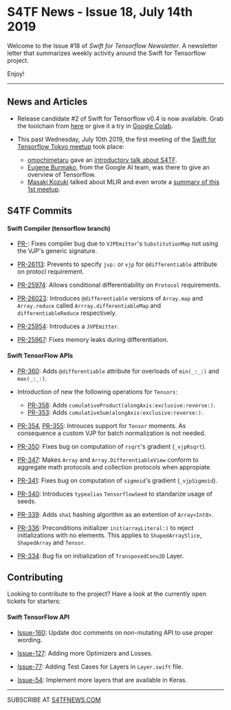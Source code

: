 S4TF News - Issue 18, July 14th 2019
===================
                
Welcome to the Issue #18 of *Swift for Tensorflow Newsletter*. A newsletter letter that summarizes weekly activity around the Swift for Tensorflow project.

Enjoy!

---

## News and Articles

* Release candidate #2 of Swift for Tensorflow v0.4 is now available. Grab the toolchain from [here](https://github.com/tensorflow/swift/blob/master/Installation.md#releases) or give it a try in [Google Colab](https://github.com/tensorflow/swift#tutorials-).

* This past Wednesday, July 10th 2019, the first meeting of the [Swift for Tensorflow Tokyo meetup](https://connpass.com/event/138112/) took place:
    *  [omochimetaru](https://twitter.com/omochimetaru) gave an [introductory talk about S4TF](https://speakerdeck.com/omochi/swift-for-tensorflow-is-a-completely-new-paradigm-for-machine-learning).
    * [Eugene Burmako](https://twitter.com/eugene_burmako), from the Google AI team, was there to give an overview of Tensorflow.
    *  [Masaki Kozuki](https://twitter.com/crcrpar) talked about MLIR and even wrote a [summary of this 1st meetup](https://medium.com/@crcrpar/swift-for-tensorflow-meetup-in-tokyo-66a27904d9d1).

## S4TF Commits

#### Swift Compiler (tensorflow branch)

* [PR-](https://github.com/apple/swift/pull/26133): Fixes compiler bug due to `VJPEmitter`'s `SubstitutionMap` not using the VJP's generic signature.

* [PR-26113](https://github.com/apple/swift/pull/26113): Prevents to specify `jvp:` or `vjp` for `@differentiable` attribute on protocl requirement.

* [PR-25974](https://github.com/apple/swift/pull/25974): Allows conditional differentiability on `Protocol` requirements.

* [PR-26023](https://github.com/apple/swift/pull/26023): Introduces `@differentiable` versions of `Array.map` and `Array.reduce` called `Arrray.differentiableMap` and `differentiableReduce` respectively.

* [PR-25954](https://github.com/apple/swift/pull/25954): Introduces a `JVPEmitter`.

* [PR-25967](https://github.com/apple/swift/pull/25967): Fixes memory leaks during differentiation.

#### Swift TensorFlow APIs

* [PR-360](https://github.com/tensorflow/swift-apis/pull/360): Adds `@differentiable` attribute for overloads of `min(_:_:)` and `max(_:_:)`.

* Introduction of new the following operations for `Tensors`:
    * [PR-358](https://github.com/tensorflow/swift-apis/pull/358): Adds `cumulativeProduct(alongAxis:exclusive:reverse:)`. 
    * [PR-353](https://github.com/tensorflow/swift-apis/pull/353): Adds `cumulativeSum(alongAxis:exclusive:reverse:)`.

* [PR-354](https://github.com/tensorflow/swift-apis/pull/354), [PR-355](https://github.com/tensorflow/swift-apis/pull/355): Introuces support for `Tensor` moments. As consequence a custom VJP for batch normalization is not needed.

* [PR-350](https://github.com/tensorflow/swift-apis/pull/350): Fixes bug on computation of `rsqrt`'s gradient (`_vjpRsqrt`).

* [PR-347](https://github.com/tensorflow/swift-apis/pull/347): Makes `Array` and `Array.DifferentiableView` conform to aggregate math protocols and collection protocols when appropiate. 

* [PR-341](https://github.com/tensorflow/swift-apis/pull/341): Fixes bug on computation of `sigmoid`'s gradient (`_vjpSigmoid`). 

* [PR-340](https://github.com/tensorflow/swift-apis/pull/340): Introduces `typealias` `TensorflowSeed` to standarize usage of seeds.

* [PR-339](https://github.com/tensorflow/swift-apis/pull/339): Adds `sha1` hashing algorithm as an extention of `Array<Int8>`.

* [PR-336](https://github.com/tensorflow/swift-apis/pull/336): Preconditions initializer `init(arrayLiteral:)` to reject initializations with no elements. This applies to `ShapedArraySlice`, `ShapedArray` and `Tensor`.

* [PR-334](https://github.com/tensorflow/swift-apis/pull/334): Bug fix on initialization of `TransposedConv2D` Layer.


## Contributing

Looking to contribute to the project? Have a look at the currently open tickets for starters:

#### Swift TensorFlow API

* [Issue-160](https://github.com/tensorflow/swift-apis/issues/160): Update doc comments on non-mutating API to use proper wording.

* [Issue-127](https://github.com/tensorflow/swift-apis/issues/127): Adding more Optimizers and Losses.

* [Issue-77](https://github.com/tensorflow/swift-apis/issues/77):  Adding Test Cases for Layers in `Layer.swift` file.

* [Issue-54](https://github.com/tensorflow/swift-apis/issues/54): Implement more layers that are available in Keras.

---

SUBSCRIBE AT [S4TFNEWS.COM](https://www.s4tfnews.com/)
